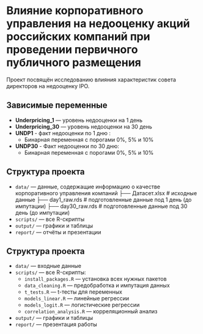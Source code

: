 # Влияние корпоративного управления на недооценку акций российских компаний при проведении первичного публичного размещения

Проект посвящён исследованию влияния характеристик совета директоров на недооценку IPO.

## Зависимые переменные

- **Underpricing_1** — уровень недооценки на 1 день
- **Underpricing_30** — уровень недооценки на 30 день
- **UNDP1** - факт недооценки по 1 дню :
  - Бинарная переменная с порогами 0%, 5% и 10%
- **UNDP30** - Факт недооценки по 30 дню:
  - Бинарная переменная с порогами 0%, 5% и 10%

## Структура проекта

- `data/` — данные, содержащие информацию о качестве корпоративного управления компаний
├── Датасет.xlsx           # исходные данные
├── day1_raw.rds          # подготовленные данные под 1 день (до импутации)
├── day30_raw.rds         # подготовленные данные под 30 день (до импутации)
- `scripts/` — все R-скрипты
- `output/` — графики и таблицы
- `report/` — отчёты и презентации

## Структура проекта

- `data/` — входные данные
- `scripts/` — все R-скрипты:
  - `install_packages.R` — установка всех нужных пакетов
  - `data_cleaning.R` — предобработка и импутация данных
  - `t_tests.R` — t-тесты для переменных
  - `models_linear.R` — линейные регрессии
  - `models_logit.R` — логистические регрессии
  - `correlation_analysis.R` — корреляционный анализ
- `output/` — графики и таблицы
- `report/` — презентация работы